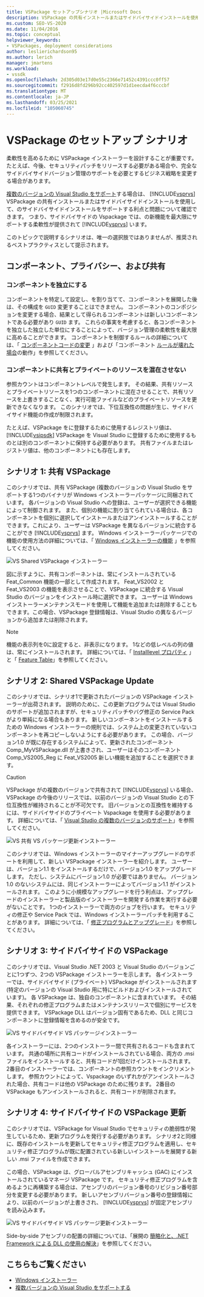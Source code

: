 ```yaml
---
title: VSPackage セットアップシナリオ |Microsoft Docs
description: VSPackage の共有インストールまたはサイドバイサイドインストールを使用した Visual Studio のサイドバイサイドインストールをサポートするためのベストプラクティスについて説明します。
ms.custom: SEO-VS-2020
ms.date: 11/04/2016
ms.topic: conceptual
helpviewer_keywords:
- VSPackages, deployment considerations
author: leslierichardson95
ms.author: lerich
manager: jmartens
ms.workload:
- vssdk
ms.openlocfilehash: 2d305d03e17d0e55c2366e71452c4391ccc0ff57
ms.sourcegitcommit: f2916d8fd296b92cc402597d1d1eecda4f6cccbf
ms.translationtype: MT
ms.contentlocale: ja-JP
ms.lasthandoff: 03/25/2021
ms.locfileid: "105060745"
---
```

# <a name="vspackage-setup-scenarios"></a>VSPackage のセットアップ シナリオ

柔軟性を高めるために VSPackage インストーラーを設計することが重要です。 たとえば、今後、セキュリティパッチをリリースする必要がある場合や、完全なサイドバイサイドバージョン管理のサポートを必要とするビジネス戦略を変更する場合があります。

[複数のバージョンの Visual Studio をサポート](../../extensibility/supporting-multiple-versions-of-visual-studio.md)する場合は、 [!INCLUDE[vsprvs](../../code-quality/includes/vsprvs_md.md)] VSPackage の共有インストールまたはサイドバイサイドインストールを使用して、のサイドバイサイドインストールをサポートする利点と問題について確認できます。 つまり、サイドバイサイドの Vspackage では、の新機能を最大限にサポートする柔軟性が提供されて [!INCLUDE[vsprvs](../../code-quality/includes/vsprvs_md.md)] います。

このトピックで説明するシナリオは、唯一の選択肢ではありませんが、推奨されるベストプラクティスとして提示されます。

## <a name="components-privacy-and-sharing"></a>コンポーネント、プライバシー、および共有

### <a name="make-your-components-independent"></a>コンポーネントを独立にする

コンポーネントを特定して設定し、を割り当てて、コンポーネントを展開した後は、その構成を `GUID` 変更することはできません。 コンポーネントのコンポジションを変更する場合、結果として得られるコンポーネントは新しいコンポーネントである必要があり `GUID` ます。 これらの事実を考慮すると、各コンポーネントを独立した独立した単位にすることによって、バージョン管理の柔軟性を最大限に高めることができます。 コンポーネントを制御するルールの詳細については、「 [コンポーネントコードの変更](/windows/desktop/Msi/changing-the-component-code) 」および「コンポーネント [ルールが壊れた場合](/windows/desktop/Msi/what-happens-if-the-component-rules-are-broken)の動作」を参照してください。

### <a name="do-not-mix-shared-and-private-resources-in-a-component"></a>コンポーネントに共有とプライベートのリソースを混在させない

参照カウントはコンポーネントレベルで発生します。 その結果、共有リソースとプライベートリソースを1つのコンポーネントに混在させることで、共有リソースを上書きすることなく、実行可能ファイルなどのプライベートリソースを更新できなくなります。 このシナリオでは、下位互換性の問題が生じ、サイドバイサイド機能の作成が制限されます。

たとえば、VSPackage をに登録するために使用するレジストリ値は、 [!INCLUDE[vsipsdk](../../extensibility/includes/vsipsdk_md.md)] VSPackage を Visual Studio に登録するために使用するものとは別のコンポーネントに保持する必要があります。 共有ファイルまたはレジストリ値は、他のコンポーネントにも存在します。

## <a name="scenario-1-shared-vspackage"></a>シナリオ 1: 共有 VSPackage

このシナリオでは、共有 VSPackage (複数のバージョンの Visual Studio をサポートする1つのバイナリが Windows インストーラーパッケージに同梱されています。 各バージョンの Visual Studio への登録は、ユーザーが選択できる機能によって制御されます。 また、個別の機能に割り当てられている場合は、各コンポーネントを個別に選択してインストールまたはアンインストールすることができます。これにより、ユーザーは VSPackage を異なるバージョンに統合することができ [!INCLUDE[vsprvs](../../code-quality/includes/vsprvs_md.md)] ます。 Windows インストーラーパッケージでの機能の使用方法の詳細については、「 [Windows インストーラーの機能](/windows/desktop/Msi/windows-installer-features) 」を参照してください。

![VS Shared VSPackage インストーラー](../../extensibility/internals/media/vs_sharedpackage.gif "VS_SharedPackage")

図に示すように、共有コンポーネントは、常にインストールされている Feat_Common 機能の一部として作成されます。 Feat_VS2002 と Feat_VS2003 の機能を表示させることで、VSPackage に統合する Visual Studio のバージョンをインストール時に選択できます。 ユーザーは Windows インストーラーメンテナンスモードを使用して機能を追加または削除することもできます。この場合、VSPackage 登録情報は、Visual Studio の異なるバージョンから追加または削除されます。

> [!NOTE]
> 機能の表示列を0に設定すると、非表示になります。 1などの低レベルの列の値は、常にインストールされます。 詳細については、「 [Installlevel プロパティ](/windows/desktop/Msi/installlevel) 」と「 [Feature Table](/windows/desktop/Msi/feature-table)」を参照してください。

## <a name="scenario-2-shared-vspackage-update"></a>シナリオ 2: Shared VSPackage Update

このシナリオでは、シナリオ1で更新されたバージョンの VSPackage インストーラーが出荷されます。 説明のために、この更新プログラムでは Visual Studio のサポートが追加されますが、セキュリティパッチやバグ修正の Service Pack がより単純になる場合もあります。 新しいコンポーネントをインストールするための Windows インストーラーの規則では、システム上の変更されていないコンポーネントを再コピーしないようにする必要があります。 この場合、バージョン1.0 が既に存在するシステムによって、更新されたコンポーネント Comp_MyVSPackage.dll が上書きされ、ユーザーはそのコンポーネント Comp_VS2005_Reg に Feat_VS2005 新しい機能を追加することを選択できます。

> [!CAUTION]
> VSPackage がの複数のバージョンで共有されて [!INCLUDE[vsprvs](../../code-quality/includes/vsprvs_md.md)] いる場合、VSPackage の今後のリリースでは、以前のバージョンの Visual Studio との下位互換性が維持されることが不可欠です。 旧バージョンとの互換性を維持するには、サイドバイサイドのプライベート Vspackage を使用する必要があります。 詳細については、「 [Visual Studio の複数のバージョンのサポート](../../extensibility/supporting-multiple-versions-of-visual-studio.md)」を参照してください。

![VS 共有 VS パッケージ更新インストーラー](../../extensibility/internals/media/vs_sharedpackageupdate.gif "VS_SharedPackageUpdate")

このシナリオでは、Windows インストーラーのマイナーアップグレードのサポートを利用して、新しい VSPackage インストーラーを紹介します。 ユーザーは、バージョン1.1 をインストールするだけで、バージョン1.0 をアップグレードします。 ただし、システムにバージョン1.0 が必要ではありません。 バージョン1.0 のないシステムには、同じインストーラーによってバージョン1.1 がインストールされます。 このように小規模なアップグレードを行う利点は、アップグレードのインストーラーと製品版のインストーラーを開発する作業を実行する必要がないことです。 1つのインストーラーで両方のジョブを行います。 セキュリティの修正や Service Pack では、Windows インストーラーパッチを利用することがあります。 詳細については、「 [修正プログラムとアップグレード](/windows/desktop/Msi/patching-and-upgrades)」を参照してください。

## <a name="scenario-3-side-by-side-vspackage"></a>シナリオ 3: サイドバイサイドの VSPackage

このシナリオでは、Visual Studio .NET 2003 と Visual Studio のバージョンごとに1つずつ、2つの VSPackage インストーラーを示します。 各インストーラーでは、サイドバイサイド (プライベート) VSPackage がインストールされます (特定のバージョンの Visual Studio 用に特にビルドおよびインストールされています)。 各 VSPackage は、独自のコンポーネントに含まれています。 その結果、それぞれの修正プログラムまたはメンテナンスリリースで個別にサービスを提供できます。 VSPackage DLL はバージョン固有であるため、DLL と同じコンポーネントに登録情報を含めるのが安全です。

![VS サイドバイサイド VS パッケージインストーラー](../../extensibility/internals/media/vs_sbys_package.gif "VS_SbyS_Package")

各インストーラーには、2つのインストーラー間で共有されるコードも含まれています。 共通の場所に共有コードがインストールされている場合、両方の .msi ファイルをインストールすると、共有コードが1回だけインストールされます。 2番目のインストーラーでは、コンポーネントの参照カウントをインクリメントします。 参照カウントによって、Vspackage のいずれかがアンインストールされた場合、共有コードは他の VSPackage のために残ります。 2番目の VSPackage もアンインストールされると、共有コードが削除されます。

## <a name="scenario-4-side-by-side-vspackage-update"></a>シナリオ 4: サイドバイサイドの VSPackage 更新

このシナリオでは、VSPackage for Visual Studio でセキュリティの脆弱性が発生しているため、更新プログラムを発行する必要があります。 シナリオ2と同様に、既存のインストールを更新してセキュリティ修正プログラムを適用し、セキュリティ修正プログラムが既に配置されている新しいインストールを展開する新しい .msi ファイルを作成できます。

この場合、VSPackage は、グローバルアセンブリキャッシュ (GAC) にインストールされているマネージ VSPackage です。 セキュリティ修正プログラムを含めるように再構築する場合は、アセンブリのバージョン番号のリビジョン番号部分を変更する必要があります。 新しいアセンブリバージョン番号の登録情報により、以前のバージョンが上書きされ、 [!INCLUDE[vsprvs](../../code-quality/includes/vsprvs_md.md)] が固定アセンブリを読み込みます。

![VS サイドバイサイド VS パッケージ更新インストーラー](../../extensibility/internals/media/vs_sbys_packageupdate.gif "VS_SbyS_PackageUpdate")

Side-by-side アセンブリの配置の詳細については、「展開の [簡略化と、.NET Framework による DLL の使用の解決](/previous-versions/dotnet/articles/ms973843(v=msdn.10))」を参照してください。

## <a name="see-also"></a>こちらもご覧ください

- [Windows インストーラー](/windows/desktop/Msi/windows-installer-portal)
- [複数バージョンの Visual Studio をサポートする](../../extensibility/supporting-multiple-versions-of-visual-studio.md)